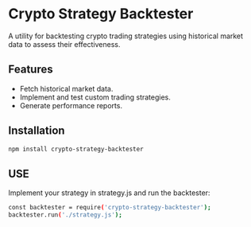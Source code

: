 # Crypto Strategy Backtester

A utility for backtesting crypto trading strategies using historical market data to assess their effectiveness.

## Features

- Fetch historical market data.
- Implement and test custom trading strategies.
- Generate performance reports.

## Installation

```bash
npm install crypto-strategy-backtester
```

## USE

Implement your strategy in strategy.js and run the backtester:

```bash
const backtester = require('crypto-strategy-backtester');
backtester.run('./strategy.js');